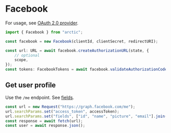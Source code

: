 # Facebook

For usage, see [OAuth 2.0 provider](../oauth2.md).

```ts
import { Facebook } from "arctic";

const facebook = new Facebook(clientId, clientSecret, redirectURI);
```

```ts
const url: URL = await facebook.createAuthorizationURL(state, {
	// optional
	scope,
});
const tokens: FacebookTokens = await facebook.validateAuthorizationCode(code);
```

## Get user profile

Use the `/me` endpoint. See [fields](https://developers.facebook.com/docs/graph-api/reference/user#Reading).

```ts
const url = new Request("https://graph.facebook.com/me");
url.searchParams.set("access_token", accessToken);
url.searchParams.set("fields", ["id", "name", "picture", "email"].join(","));
const response = await fetch(url);
const user = await response.json();
```
